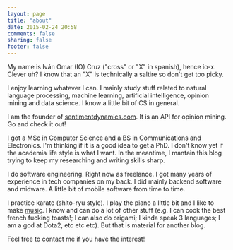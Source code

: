 ```yaml
---
layout: page
title: "about"
date: 2015-02-24 20:58
comments: false
sharing: false
footer: false
---
```


My name is Iván Omar (IO) Cruz ("cross" or "X" in spanish), hence io-x. Clever uh? I know that an "X" is technically a saltire so don't get too picky. 

I enjoy learning whatever I can. I mainly study stuff related to natural language processing, machine learning, artificial intelligence, opinion mining and data science. I know a little bit of CS in general.

I am the founder of <a href="http://sentimentdynamics.com">sentimentdynamics.com</a>. It is an API for opinion mining. Go and check it out!

I got a MSc in Computer Science and a BS in Communications and Electronics. I'm thinking if it is a good idea to get a PhD. I don't know yet if the academia life style is what I want. In the meantime, I mantain this blog trying to keep my researching and writing skills sharp.

I do software engineering. Right now as freelance. I got many years of experience in tech companies on my back. I did mainly backend software and midware. A little bit of mobile software from time to time.

I practice karate (shito-ryu style). I play the piano a little bit and I like to make <a href="https://soundcloud.com/iomusix">music</a>. I know and can do a lot of other stuff (e.g. I can cook the best french fucking toasts!; I can also do origami; I kinda speak 3 languages; I am a god at Dota2, etc etc etc). But that is material for another blog.

Feel free to contact me if you have the interest!